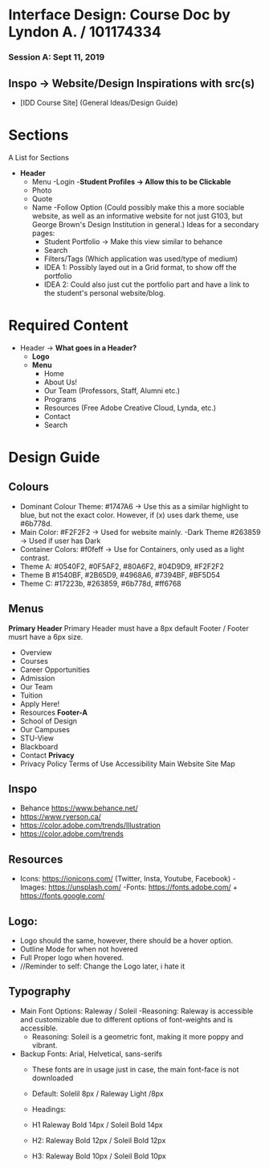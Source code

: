 # Interface Design: Course Doc by Lyndon A. / 101174334

### Session A: Sept 11, 2019
## Inspo -> Website/Design Inspirations with src(s)
- [IDD Course Site] (General Ideas/Design Guide)
# Sections
A List for Sections 
- **Header**
  - Menu
  -Login
-**Student Profiles -> Allow this to be Clickable**
  - Photo 
  - Quote 
  - Name
  -Follow Option (Could possibly make this a more sociable website, as well as an informative website for not just G103, but George Brown's Design Institution in general.)
       Ideas for a secondary pages:
     - Student Portfolio -> Make this view similar to behance
     - Search 
     - Filters/Tags (Which application was used/type of medium)
     - IDEA 1: Possibly layed out in a Grid format, to show off the portfolio
     - IDEA 2: Could also just cut the portfolio part and have a link to the student's personal website/blog.
# Required Content 
- Header -> **What goes in a Header?**
    - **Logo** 
    - **Menu** 
      - Home
      - About Us!
      - Our Team (Professors, Staff, Alumni etc.)
      - Programs
      - Resources (Free Adobe Creative Cloud, Lynda, etc.)
      - Contact
      - Search 
# Design Guide    
## Colours
  - Dominant Colour Theme: #1747A6 -> Use this as a similar highlight to blue, but not the exact color. However, if (x) uses dark theme, use #6b778d.
  - Main Color: #F2F2F2 -> Used for website mainly.
  -Dark Theme #263859 -> Used if user has Dark 
  - Container Colors: #f0feff -> Use for Containers, only used as a light contrast. 
  - Theme A: #0540F2, #0F5AF2, #80A6F2, #04D9D9, #F2F2F2
  - Theme B #1540BF, #2B65D9, #4968A6, #7394BF, #BF5D54
  - Theme C: #17223b, #263859, #6b778d, #ff6768


## Menus
**Primary Header**
Primary Header must have a 8px default Footer / Footer musrt have a 6px size.
- Overview
- Courses
- Career Opportunities
- Admission
- Our Team
- Tuition
- Apply Here!
- Resources
**Footer-A**
- School of Design
- Our Campuses
- STU-View
- Blackboard
- Contact
**Privacy**
- Privacy Policy
Terms of Use
Accessibility
Main Website
Site Map
## Inspo
- Behance https://www.behance.net/
- https://www.ryerson.ca/
- https://color.adobe.com/trends/Illustration
- https://color.adobe.com/trends
## Resources
 - Icons: https://ionicons.com/ (Twitter, Insta, Youtube, Facebook)
 -Images: https://unsplash.com/
 -Fonts: https://fonts.adobe.com/ + https://fonts.google.com/

  
## Logo:
- Logo should the same, however, there should be a hover option.
- Outline Mode for when not hovered
- Full Proper logo when hovered. 
- //Reminder to self: Change the Logo later, i hate it

## Typography
- Main Font Options: Raleway / Soleil
    -Reasoning: Raleway is accessible and customizable due to different options of font-weights and is accessible.
    - Reasoning: Soleil is a geometric font, making it more poppy and vibrant. 
- Backup Fonts: Arial, Helvetical, sans-serifs 
    - These fonts are in usage just in case, the main font-face is not downloaded

    - Default: Solelil 8px / Raleway Light /8px
    - Headings: 
    - H1 Raleway Bold 14px / Soleil Bold 14px 
    - H2: Raleway Bold 12px / Soleil Bold 12px 
    - H3: Raleway Bold 10px / Soleil Bold 10px 


